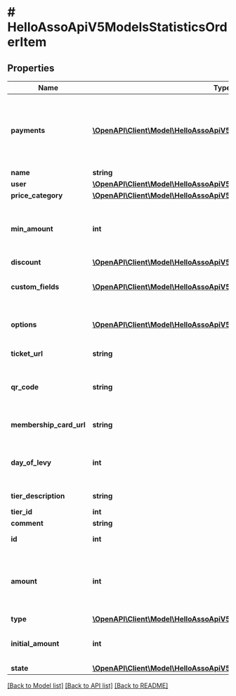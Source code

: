 # # HelloAssoApiV5ModelsStatisticsOrderItem

## Properties

Name | Type | Description | Notes
------------ | ------------- | ------------- | -------------
**payments** | [**\OpenAPI\Client\Model\HelloAssoApiV5ModelsStatisticsSharePayment[]**](HelloAssoApiV5ModelsStatisticsSharePayment.md) | Payments linked to this item and each share between the item and the payment | [optional]
**name** | **string** |  | [optional]
**user** | [**\OpenAPI\Client\Model\HelloAssoApiV5ModelsStatisticsUser**](HelloAssoApiV5ModelsStatisticsUser.md) |  | [optional]
**price_category** | [**\OpenAPI\Client\Model\HelloAssoApiV5ModelsEnumsPriceCategory**](HelloAssoApiV5ModelsEnumsPriceCategory.md) |  | [optional]
**min_amount** | **int** | Minimum amount that was specified on the tier (in cents) | [optional]
**discount** | [**\OpenAPI\Client\Model\HelloAssoApiV5ModelsStatisticsItemDiscount**](HelloAssoApiV5ModelsStatisticsItemDiscount.md) |  | [optional]
**custom_fields** | [**\OpenAPI\Client\Model\HelloAssoApiV5ModelsStatisticsItemCustomField[]**](HelloAssoApiV5ModelsStatisticsItemCustomField.md) | Custom fields related to this item | [optional]
**options** | [**\OpenAPI\Client\Model\HelloAssoApiV5ModelsStatisticsItemOption[]**](HelloAssoApiV5ModelsStatisticsItemOption.md) | Extra options taken with this item | [optional]
**ticket_url** | **string** | The Ticket Url | [optional]
**qr_code** | **string** | The item QrCode (for ticket scanning only) | [optional]
**membership_card_url** | **string** | The Membership Card Url | [optional]
**day_of_levy** | **int** | The day of levy for monthly donation only | [optional]
**tier_description** | **string** | Tier description | [optional]
**tier_id** | **int** |  | [optional]
**comment** | **string** |  | [optional]
**id** | **int** | ID of the Item | [optional]
**amount** | **int** | Total item Price in cents (after discount without extra options) | [optional]
**type** | [**\OpenAPI\Client\Model\HelloAssoApiV5ModelsEnumsTierType**](HelloAssoApiV5ModelsEnumsTierType.md) |  | [optional]
**initial_amount** | **int** | The raw amount (without reduction) | [optional]
**state** | [**\OpenAPI\Client\Model\HelloAssoApiV5ModelsEnumsItemState**](HelloAssoApiV5ModelsEnumsItemState.md) |  | [optional]

[[Back to Model list]](../../README.md#models) [[Back to API list]](../../README.md#endpoints) [[Back to README]](../../README.md)
